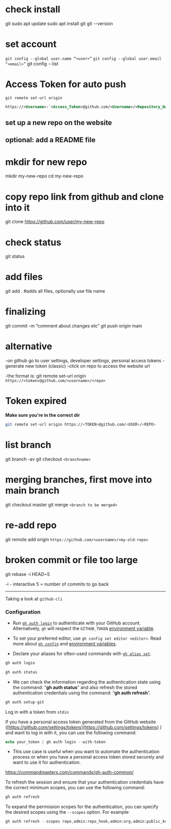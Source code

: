 # check install
git
sudo apt update
sudo apt install git
git --version

# set account
`git config --global user.name “<user>”`
`git config --global user.email “<email>”`
git config --list

# Access Token for auto push 
`git remote set-url origin` 

```xml
https://<Username>:`<Access_Token>@github.com/<Username>/<Repository_Name>.git
```

## set up a new repo on the website
## optional: add a README file

# mkdir for new repo
mkdir my-new-repo
cd my-new-repo

# copy repo link from github and clone into it
git clone https://github.com/user/my-new-repo

# check status
git status

# add files
git add .		#adds all files, optionally use file name 

# finalizing
git commit -m “comment about changes etc”
git push origin main

# alternative
-on github go to user settings,  developer settings, personal access tokens
-generate new token (classic)
-click on repo to access the website url


-the format is: git remote set-url origin `https://<token>@github.com/<username>/<repo>`

# Token expired

**Make sure you're in the correct dir**

```bash
git remote set-url origin https://<TOKEN>@github.com/<USER>/<REPO> 
```

# list branch
git branch -av
git checkout `<branchname>`

# merging branches, first move into main branch
git checkout master
git merge `<branch to be merged>`

# re-add repo
git remote add origin `https://github.com/<username>/<my-old-repo>`

# broken commit or file too large
git rebase -i HEAD~5

-i - interactive
5 = number of commits to go back

---

Taking a look at `github-cli` 

### Configuration

- Run [`gh auth login`](https://cli.github.com/manual/gh_auth_login) to authenticate with your GitHub account. Alternatively, `gh` will respect the `GITHUB_TOKEN` [environment variable](https://cli.github.com/manual/gh_help_environment).

- To set your preferred editor, use `gh config set editor <editor>`. Read more about [`gh config`](https://cli.github.com/manual/gh_config) and [environment variables](https://cli.github.com/manual/gh_help_environment).

- Declare your aliases for often-used commands with [`gh alias set`](https://cli.github.com/manual/gh_alias_set).

```php
gh auth login
```

```php
gh auth status
```

- We can check the information regarding the authentication state using the command: “**gh auth status**” and also refresh the stored authentication credentials using the command: “**gh auth refresh**”.

```php
gh auth setup-git
```

Log in with a token from `stdin`

If you have a personal access token generated from the GitHub website ([https://github.com/settings/tokens](https://github.com/settings/tokens) ) and want to log in with it, you can use the following command:

```php
echo your_token | gh auth login --with-token
```

- This use case is useful when you want to automate the authentication process or when you have a personal access token stored securely and want to use it for authentication.

https://commandmasters.com/commands/gh-auth-common/

To refresh the session and ensure that your authentication credentials have the correct minimum scopes, you can use the following command:

```php
gh auth refresh
```

To expand the permission scopes for the authentication, you can specify the desired scopes using the `--scopes` option. For example:

```php
gh auth refresh --scopes repo,admin:repo_hook,admin:org,admin:public_key,admin:org_hook,...
```

